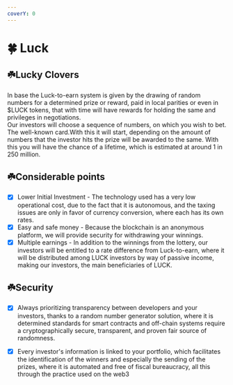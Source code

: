 ```yaml
---
coverY: 0
---
```


# 🍀 Luck

## ☘️**L**ucky Clovers

In base the Luck-to-earn system is given by the drawing of random numbers for a determined prize or reward, paid in local parities or even in $LUCK tokens, that with time will have rewards for holding the same and privileges in negotiations.\
Our investors will choose a sequence of numbers, on which you wish to bet. The well-known card.With this it will start, depending on the amount of numbers that the investor hits the prize will be awarded to the same. With this you will have the chance of a lifetime, which is estimated at around 1 in 250 million.

## ☘️Considerable points

* [x] Lower Initial Investment - The technology used has a very low operational cost, due to the fact that it is autonomous, and the taxing issues are only in favor of currency conversion, where each has its own rates.
* [x] Easy and safe money - Because the blockchain is an anonymous platform, we will provide security for withdrawing your winnings.&#x20;
* [x] Multiple earnings - In addition to the winnings from the lottery, our investors will be entitled to a rate difference from Luck-to-earn, where it will be distributed among LUCK investors by way of passive income, making our investors, the main beneficiaries of LUCK.

## ☘️Security

* [x] Always prioritizing transparency between developers and your investors, thanks to a random number generator solution, where it is determined standards for smart contracts and off-chain systems require a cryptographically secure, transparent, and proven fair source of randomness.
* [x] Every investor's information is linked to your portfolio, which facilitates the identification of the winners and especially the sending of the prizes, where it is automated and free of fiscal bureaucracy, all this through the practice used on the web3

